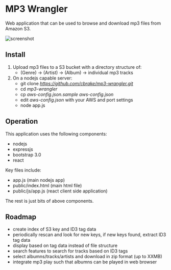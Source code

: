 MP3 Wrangler
============

Web application that can be used to browse and download mp3 files from Amazon S3.

![screenshot](https://raw.github.com/cbrake/mp3-wrangler/master/screenshot.png)

Install
-------

1. Upload mp3 files to a S3 bucket with a directory structure of:
   * (Genre) -> (Artist) -> (Album) -> individual mp3 tracks
1. On a nodejs capable server:
   * git clone *https://github.com/cbrake/mp3-wrangler.git*
   * cd *mp3-wrangler*
   * cp *aws-config.json.sample* *aws-config.json*
   * edit *aws-config.json* with your AWS and port settings
   * node app.js

Operation
---------

This application uses the following components:

* nodejs
* expressjs
* bootstrap 3.0
* react 

Key files include:

* app.js (main nodejs app)
* public/index.html (main html file)
* public/js/app.js (react client side application)

The rest is just bits of above components.

Roadmap
-------

* create index of S3 key and ID3 tag data
* periodically rescan and look for new keys, if new keys found, extract ID3 tag data
* display based on tag data instead of file structure
* search features to search for tracks based on ID3 tags
* select albumns/tracks/artists and download in zip format (up to XXMB)
* integrate mp3 play such that albumns can be played in web browser



